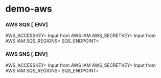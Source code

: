 # demo-aws

### AWS SQS [.ENV]
AWS_ACCESSKEY= Input from AWS IAM
AWS_SECRETKEY= Input from AWS IAM
SQS_REGIONS=
SQS_ENDPOINT=

### AWS SNS [.ENV]
AWS_ACCESSKEY= Input from AWS IAM
AWS_SECRETKEY= Input from AWS IAM
SQS_REGIONS=
SQS_ENDPOINT=